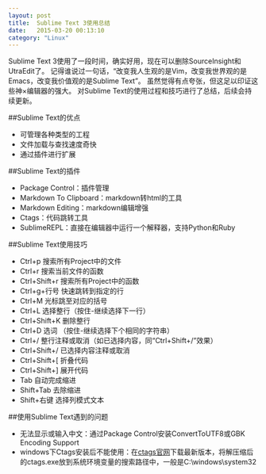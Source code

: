 ```yaml
---
layout: post
title:  Sublime Text 3使用总结
date:   2015-03-20 00:13:10
category: "Linux"
---
```


Sublime Text 3使用了一段时间，确实好用，现在可以删除SourceInsight和UtraEdit了。
记得谁说过一句话，“改变我人生观的是Vim，改变我世界观的是Emacs，改变我价值观的是Sublime Text”。
虽然觉得有点夸张，但这足以印证这些神×编辑器的强大。
对Sublime Text的使用过程和技巧进行了总结，后续会持续更新。


##Sublime Text的优点
* 可管理各种类型的工程
* 文件加载与查找速度奇快
* 通过插件进行扩展

##Sublime Text的插件
* Package Control：插件管理
* Markdown To Clipboard：markdown转html的工具
* Markdown Editing：markdown编辑增强
* Ctags：代码跳转工具
* SublimeREPL：直接在编辑器中运行一个解释器，支持Python和Ruby

##Sublime Text使用技巧
* Ctrl+p  搜索所有Project中的文件
* Ctrl+r  搜索当前文件的函数
* Ctrl+Shift+r  搜索所有Project中的函数
* Ctrl+g+行号  快速跳转到指定的行
* Ctrl+M 光标跳至对应的括号
* Ctrl+L 选择整行（按住-继续选择下一行）
* Ctrl+Shift+K 删除整行
* Ctrl+D 选词 （按住-继续选择下个相同的字符串）
* Ctrl+/ 整行注释或取消（如已选择内容，同“Ctrl+Shift+/”效果）
* Ctrl+Shift+/ 已选择内容注释或取消
* Ctrl+Shift+[ 折叠代码
* Ctrl+Shift+] 展开代码
* Tab 自动完成缩进
* Shift+Tab 去除缩进
* Shift+右键   选择列模式文本

##使用Sublime Text遇到的问题
* 无法显示或输入中文：通过Package Control安装ConvertToUTF8或GBK Encoding Support
* windows下Ctags安装后不能使用：在[ctags官网](http://ctags.sourceforge.net/)下载最新版本，将解压缩后的ctags.exe放到系统环境变量的搜索路径中，一般是C:\windows\system32
